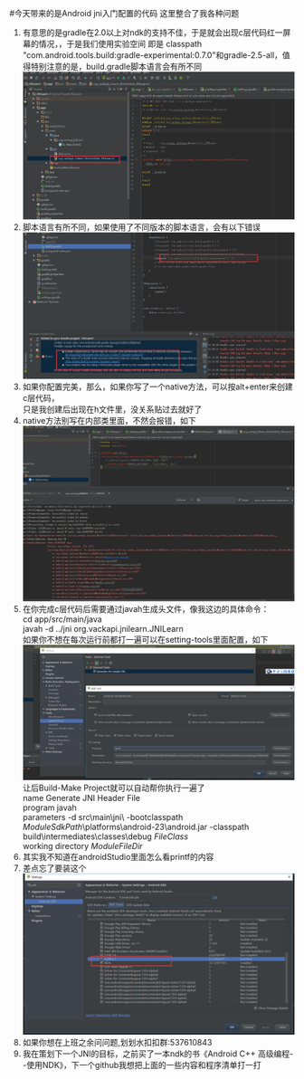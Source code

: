 #今天带来的是Android jni入门配置的代码
这里整合了我各种问题

1. 有意思的是gradle在2.0以上对ndk的支持不佳，于是就会出现c层代码红一屏幕的情况，，于是我们使用实验空间
即是 classpath "com.android.tools.build:gradle-experimental:0.7.0"和gradle-2.5-all，值得特别注意的是，build.gradle脚本语言会有所不同
![gradle2.0+对ndk支持不佳](https://github.com/vack2015/JNILearn/blob/master/img/gradle2.0%2B%E6%94%AF%E6%8C%81%E4%B8%8D%E4%BD%B3.png)
2. 脚本语言有所不同，如果使用了不同版本的脚本语言，会有以下错误
![注意这类错误，其实是脚本语言不对](https://github.com/vack2015/JNILearn/blob/master/img/%E6%B3%A8%E6%84%8F%E8%BF%99%E7%B1%BB%E9%94%99%E8%AF%AF.png)
3. 如果你配置完美，那么，如果你写了一个native方法，可以按alt+enter来创建c层代码，  
只是我创建后出现在h文件里，没关系贴过去就好了  
4. native方法别写在内部类里面，不然会报错，如下
![native方法别放在内部类里面，不然会让你怀疑人生](https://github.com/vack2015/JNILearn/blob/master/img/native%E4%B8%8D%E5%BA%94%E5%86%99%E5%9C%A8%E5%86%85%E9%83%A8%E7%B1%BB.png)
5. 在你完成c层代码后需要通过javah生成头文件，像我这边的具体命令：  
cd app/src/main/java  
javah -d ../jni org.vackapi.jnilearn.JNILearn  
如果你不想在每次运行前都打一遍可以在setting-tools里面配置，如下
![这样配置](https://github.com/vack2015/JNILearn/blob/master/img/%E5%A6%82%E6%9E%9C%E4%B8%8D%E6%83%B3%E6%AF%8F%E6%AC%A1%E9%83%BD%E5%9C%A8%E5%91%BD%E4%BB%A4%E8%A1%8C%E6%89%93javah.png)
让后Build-Make Project就可以自动帮你执行一遍了  
name   Generate JNI Header File   
program   javah  
parameters   -d src\main\jni\ -bootclasspath $ModuleSdkPath$\platforms\android-23\android.jar -classpath build\intermediates\classes\debug $FileClass$  
working directory  $ModuleFileDir$
7. 其实我不知道在androidStudio里面怎么看printf的内容  
8. 差点忘了要装这个
![要装这个](https://github.com/vack2015/JNILearn/blob/master/img/%E5%B7%AE%E7%82%B9%E5%BF%98%E4%BA%86.png)
9. 如果你想在上班之余问问题,划划水扣扣群:537610843  
10. 我在策划下一个JNI的目标，之前买了一本ndk的书《Android C++ 高级编程--使用NDK》，下一个github我想把上面的一些内容和程序清单打一打
